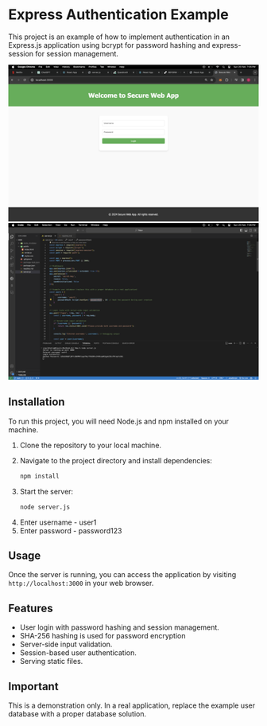 # Express Authentication Example

This project is an example of how to implement authentication in an Express.js application using bcrypt for password hashing and express-session for session management.


![Image Description](1.png)
![Image Description](2.png)

## Installation

To run this project, you will need Node.js and npm installed on your machine.

1. Clone the repository to your local machine.
2. Navigate to the project directory and install dependencies:

    ```bash
    npm install
    ```

3. Start the server:

    ```bash
    node server.js
    ```

4) Enter username - user1 
5) Enter password - password123
## Usage

Once the server is running, you can access the application by visiting `http://localhost:3000` in your web browser.

## Features

- User login with password hashing and session management.
- SHA-256 hashing is used  for password encryption
- Server-side input validation.
- Session-based user authentication.
- Serving static files.

## Important

This is a demonstration only. In a real application, replace the example user database with a proper database solution.
